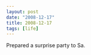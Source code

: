 ```yaml
---
layout: post
date: "2008-12-17"
title: 2008-12-17
tags: [life]
---
```

Prepared a surprise party to Sa.


